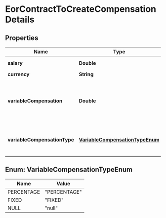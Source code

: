 

# EorContractToCreateCompensationDetails


## Properties

| Name | Type | Description | Notes |
|------------ | ------------- | ------------- | -------------|
|**salary** | **Double** | Employee&#39;s gross annual salary. |  [optional] |
|**currency** | **String** | Salary currency. |  |
|**variableCompensation** | **Double** | Variable compensation. For example, if the person will earn 5% of the gross annual salary as the variable compensation, enter 5. |  [optional] |
|**variableCompensationType** | [**VariableCompensationTypeEnum**](#VariableCompensationTypeEnum) | Should be set only if variable_compensation is set. It can be PERCENTAGE or FIXED. |  [optional] |



## Enum: VariableCompensationTypeEnum

| Name | Value |
|---- | -----|
| PERCENTAGE | &quot;PERCENTAGE&quot; |
| FIXED | &quot;FIXED&quot; |
| NULL | &quot;null&quot; |



